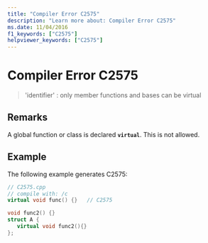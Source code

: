 ```yaml
---
title: "Compiler Error C2575"
description: "Learn more about: Compiler Error C2575"
ms.date: 11/04/2016
f1_keywords: ["C2575"]
helpviewer_keywords: ["C2575"]
---
```

# Compiler Error C2575

> 'identifier' : only member functions and bases can be virtual

## Remarks

A global function or class is declared **`virtual`**. This is not allowed.

## Example

The following example generates C2575:

```cpp
// C2575.cpp
// compile with: /c
virtual void func() {}   // C2575

void func2() {}
struct A {
   virtual void func2(){}
};
```
